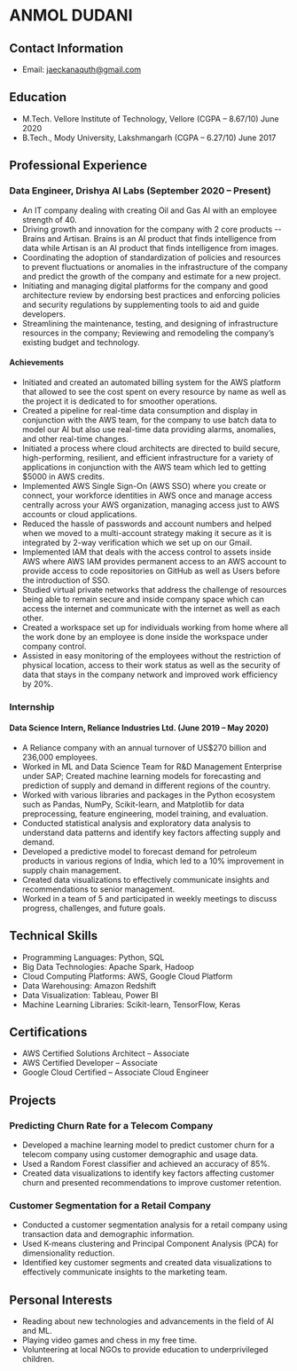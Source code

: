 # ANMOL DUDANI

## Contact Information

- Email: jaeckanaquth@gmail.com

## Education

- M.Tech. Vellore Institute of Technology, Vellore (CGPA – 8.67/10) June 2020
- B.Tech., Mody University, Lakshmangarh (CGPA – 6.27/10) June 2017

## Professional Experience

### Data Engineer, Drishya AI Labs (September 2020 – Present)

- An IT company dealing with creating Oil and Gas AI with an employee strength of 40.
- Driving growth and innovation for the company with 2 core products -- Brains and Artisan. Brains is an AI product that finds intelligence from data while Artisan is an AI product that finds intelligence from images.
- Coordinating the adoption of standardization of policies and resources to prevent fluctuations or anomalies in the infrastructure of the company and predict the growth of the company and estimate for a new project.
- Initiating and managing digital platforms for the company and good architecture review by endorsing best practices and enforcing policies and security regulations by supplementing tools to aid and guide developers.
- Streamlining the maintenance, testing, and designing of infrastructure resources in the company; Reviewing and remodeling the company’s existing budget and technology.

#### Achievements

- Initiated and created an automated billing system for the AWS platform that allowed to see the cost spent on every resource by name as well as the project it is dedicated to for smoother operations.
- Created a pipeline for real-time data consumption and display in conjunction with the AWS team, for the company to use batch data to model our AI but also use real-time data providing alarms, anomalies, and other real-time changes.
- Initiated a process where cloud architects are directed to build secure, high-performing, resilient, and efficient infrastructure for a variety of applications in conjunction with the AWS team which led to getting $5000 in AWS credits.
- Implemented AWS Single Sign-On (AWS SSO) where you create or connect, your workforce identities in AWS once and manage access centrally across your AWS organization, managing access just to AWS accounts or cloud applications.
- Reduced the hassle of passwords and account numbers and helped when we moved to a multi-account strategy making it secure as it is integrated by 2-way verification which we set up on our Gmail.
- Implemented IAM that deals with the access control to assets inside AWS where AWS IAM provides permanent access to an AWS account to provide access to code repositories on GitHub as well as Users before the introduction of SSO.
- Studied virtual private networks that address the challenge of resources being able to remain secure and inside company space which can access the internet and communicate with the internet as well as each other.
- Created a workspace set up for individuals working from home where all the work done by an employee is done inside the workspace under company control.
- Assisted in easy monitoring of the employees without the restriction of physical location, access to their work status as well as the security of data that stays in the company network and improved work efficiency by 20%.

### Internship

#### Data Science Intern, Reliance Industries Ltd. (June 2019 – May 2020)

- A Reliance company with an annual turnover of US$270 billion and 236,000 employees.
- Worked in ML and Data Science Team for R&D Management Enterprise under SAP; Created machine learning models for forecasting and prediction of supply and demand in different regions of the country.
- Worked with various libraries and packages in the Python ecosystem such as Pandas, NumPy, Scikit-learn, and Matplotlib for data preprocessing, feature engineering, model training, and evaluation.
- Conducted statistical analysis and exploratory data analysis to understand data patterns and identify key factors affecting supply and demand.
- Developed a predictive model to forecast demand for petroleum products in various regions of India, which led to a 10% improvement in supply chain management.
- Created data visualizations to effectively communicate insights and recommendations to senior management.
- Worked in a team of 5 and participated in weekly meetings to discuss progress, challenges, and future goals.

## Technical Skills

- Programming Languages: Python, SQL
- Big Data Technologies: Apache Spark, Hadoop
- Cloud Computing Platforms: AWS, Google Cloud Platform
- Data Warehousing: Amazon Redshift
- Data Visualization: Tableau, Power BI
- Machine Learning Libraries: Scikit-learn, TensorFlow, Keras

## Certifications

- AWS Certified Solutions Architect – Associate
- AWS Certified Developer – Associate
- Google Cloud Certified – Associate Cloud Engineer

## Projects

### Predicting Churn Rate for a Telecom Company

- Developed a machine learning model to predict customer churn for a telecom company using customer demographic and usage data.
- Used a Random Forest classifier and achieved an accuracy of 85%.
- Created data visualizations to identify key factors affecting customer churn and presented recommendations to improve customer retention.

### Customer Segmentation for a Retail Company

- Conducted a customer segmentation analysis for a retail company using transaction data and demographic information.
- Used K-means clustering and Principal Component Analysis (PCA) for dimensionality reduction.
- Identified key customer segments and created data visualizations to effectively communicate insights to the marketing team.

## Personal Interests

- Reading about new technologies and advancements in the field of AI and ML.
- Playing video games and chess in my free time.
- Volunteering at local NGOs to provide education to underprivileged children.
